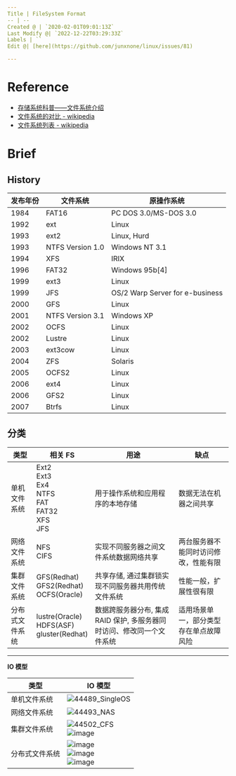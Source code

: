 ```yaml
---
Title | FileSystem Format
-- | --
Created @ | `2020-02-01T09:01:13Z`
Last Modify @| `2022-12-22T03:29:33Z`
Labels | ``
Edit @| [here](https://github.com/junxnone/linux/issues/81)

---
```

#  Reference
- [存储系统科普——文件系统介绍](https://www.cnblogs.com/xuanku/p/io_fs.html)
- [文件系统的对比 - wikipedia](https://zh.wikipedia.org/wiki/%E6%96%87%E4%BB%B6%E7%B3%BB%E7%BB%9F%E7%9A%84%E5%AF%B9%E6%AF%94)
- [文件系统列表 - wikipedia](https://zh.wikipedia.org/wiki/%E6%96%87%E4%BB%B6%E7%B3%BB%E7%BB%9F%E5%88%97%E8%A1%A8)

#  Brief
## History

发布年份 | 文件系统 | 原操作系统
-- | -- | --
1984 | FAT16 | PC DOS 3.0/MS-DOS 3.0
1992 | ext | Linux
1993 | ext2 | Linux, Hurd
1993 | NTFS Version 1.0 | Windows NT 3.1
1994 | XFS | IRIX
1996 | FAT32 | Windows 95b[4]
1999 | ext3 | Linux
1999 | JFS | OS/2 Warp Server for e-business
2000 | GFS | Linux
2001 | NTFS Version 3.1 | Windows XP
2002 | OCFS | Linux
2002 | Lustre | Linux
2003 | ext3cow | Linux
2004 | ZFS | Solaris
2005 | OCFS2 | Linux
2006 | ext4 | Linux
2006 | GFS2 | Linux
2007 | Btrfs | Linux


## 分类

类型 | 相关 FS | 用途 | 缺点
-- | --  | -- | --
单机文件系统 | Ext2<br>Ext3<br>Ex4<br>NTFS<br>FAT<br>FAT32<br>XFS<br>JFS | 用于操作系统和应用程序的本地存储 | 数据无法在机器之间共享
网络文件系统 | NFS<br>CIFS | 实现不同服务器之间文件系统数据网络共享 | 两台服务器不能同时访问修改，性能有限
集群文件系统 | GFS(Redhat)<br>GFS2(Redhat)<br>OCFS(Oracle) | 共享存储, 通过集群锁实现不同服务器共用传统文件系统 |性能一般，扩展性很有限
分布式文件系统 | lustre(Oracle)<br>HDFS(ASF)<br>gluster(Redhat) | 数据跨服务器分布, 集成 RAID 保护, 多服务器同时访问、修改同一个文件系统 | 适用场景单一，部分类型存在单点故障风险

---
**IO 模型**

类型 | IO 模型
-- | -- 
单机文件系统 | ![44489_SingleOS](https://user-images.githubusercontent.com/2216970/73590103-7523c980-4519-11ea-9d6e-2537e2472152.gif) 
网络文件系统 | ![44493_NAS](https://user-images.githubusercontent.com/2216970/73590106-8076f500-4519-11ea-9097-f829d3235e20.gif) 
集群文件系统 | ![44502_CFS](https://user-images.githubusercontent.com/2216970/73590018-64bf1f00-4518-11ea-88c8-84639da7b53f.gif) <br> ![image](https://user-images.githubusercontent.com/2216970/73590281-ab624880-451b-11ea-936c-75e3228bfda5.png)
分布式文件系统 | ![image](https://user-images.githubusercontent.com/2216970/73590455-853da800-451d-11ea-9c98-06eb9315ecbf.png)<br>![image](https://user-images.githubusercontent.com/2216970/73590458-88d12f00-451d-11ea-9849-5554122c4c81.png)<br>![image](https://user-images.githubusercontent.com/2216970/73590459-8a9af280-451d-11ea-9b1c-4fee00f81712.png)





